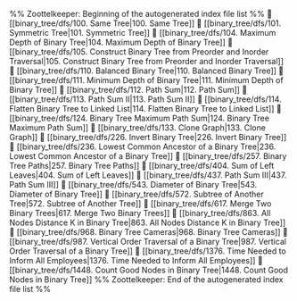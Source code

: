%% Zoottelkeeper: Beginning of the autogenerated index file list  %%
📄 [[binary_tree/dfs/100. Same Tree|100. Same Tree]]
📄 [[binary_tree/dfs/101. Symmetric Tree|101. Symmetric Tree]]
📄 [[binary_tree/dfs/104. Maximum Depth of Binary Tree|104. Maximum Depth of Binary Tree]]
📄 [[binary_tree/dfs/105. Construct Binary Tree from Preorder and Inorder Traversal|105. Construct Binary Tree from Preorder and Inorder Traversal]]
📄 [[binary_tree/dfs/110. Balanced Binary Tree|110. Balanced Binary Tree]]
📄 [[binary_tree/dfs/111. Minimum Depth of Binary Tree|111. Minimum Depth of Binary Tree]]
📄 [[binary_tree/dfs/112. Path Sum|112. Path Sum]]
📄 [[binary_tree/dfs/113. Path Sum II|113. Path Sum II]]
📄 [[binary_tree/dfs/114. Flatten Binary Tree to Linked List|114. Flatten Binary Tree to Linked List]]
📄 [[binary_tree/dfs/124. Binary Tree Maximum Path Sum|124. Binary Tree Maximum Path Sum]]
📄 [[binary_tree/dfs/133. Clone Graph|133. Clone Graph]]
📄 [[binary_tree/dfs/226. Invert Binary Tree|226. Invert Binary Tree]]
📄 [[binary_tree/dfs/236. Lowest Common Ancestor of a Binary Tree|236. Lowest Common Ancestor of a Binary Tree]]
📄 [[binary_tree/dfs/257. Binary Tree Paths|257. Binary Tree Paths]]
📄 [[binary_tree/dfs/404. Sum of Left Leaves|404. Sum of Left Leaves]]
📄 [[binary_tree/dfs/437. Path Sum III|437. Path Sum III]]
📄 [[binary_tree/dfs/543. Diameter of Binary Tree|543. Diameter of Binary Tree]]
📄 [[binary_tree/dfs/572. Subtree of Another Tree|572. Subtree of Another Tree]]
📄 [[binary_tree/dfs/617. Merge Two Binary Trees|617. Merge Two Binary Trees]]
📄 [[binary_tree/dfs/863. All Nodes Distance K in Binary Tree|863. All Nodes Distance K in Binary Tree]]
📄 [[binary_tree/dfs/968. Binary Tree Cameras|968. Binary Tree Cameras]]
📄 [[binary_tree/dfs/987. Vertical Order Traversal of a Binary Tree|987. Vertical Order Traversal of a Binary Tree]]
📄 [[binary_tree/dfs/1376. Time Needed to Inform All Employees|1376. Time Needed to Inform All Employees]]
📄 [[binary_tree/dfs/1448. Count Good Nodes in Binary Tree|1448. Count Good Nodes in Binary Tree]]
%% Zoottelkeeper: End of the autogenerated index file list  %%

